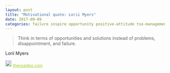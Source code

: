 ```yaml
---
layout: post
title: "Motivational quote: Lorii Myers"
date: 2017-09-09
categories: failure inspire opportunity positive-attitude tso-management
---
```

> Think in terms of opportunities and solutions instead of problems, disappointment, and failure.

Lorii Myers

<span style="z-index:50;font-size:0.9em;"><img src="https://theysaidso.com/branding/theysaidso.png" height="20" width="20" alt="theysaidso.com"/><a href="https://theysaidso.com" title="Powered by quotes from theysaidso.com" style="color: #9fcc25; margin-left: 4px; vertical-align: middle;">theysaidso.com</a></span>
